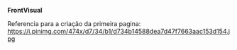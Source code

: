 
**FrontVisual**

Referencia para a criação da primeira pagina: https://i.pinimg.com/474x/d7/34/b1/d734b14588dea7d47f7663aac153d154.jpg

